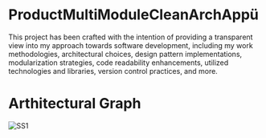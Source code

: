 # ProductMultiModuleCleanArchAppü


This project has been crafted with the intention of providing a transparent view into my approach towards software development, including my work methodologies, architectural choices, design pattern implementations, modularization strategies, code readability enhancements, utilized technologies and libraries, version control practices, and more.

# Arthitectural Graph 

![SS1](https://i.ibb.co/CQRQbfq/Screen-Shot-2023-08-10-at-15-05-52.png)
